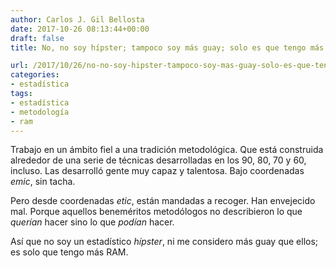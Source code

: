 ```yaml
---
author: Carlos J. Gil Bellosta
date: 2017-10-26 08:13:44+00:00
draft: false
title: No, no soy hípster; tampoco soy más guay; solo es que tengo más RAM

url: /2017/10/26/no-no-soy-hipster-tampoco-soy-mas-guay-solo-es-que-tengo-mas-ram/
categories:
- estadística
tags:
- estadística
- metodología
- ram
---
```


Trabajo en un ámbito fiel a una tradición metodológica. Que está construida alrededor de una serie de técnicas desarrolladas en los 90, 80, 70 y 60, incluso. Las desarrolló gente muy capaz y talentosa. Bajo coordenadas _emic_, sin tacha.

Pero desde coordenadas _etic_, están mandadas a recoger. Han envejecido mal. Porque aquellos beneméritos metodólogos no describieron lo que _querían_ hacer sino lo que _podían_ hacer.

Así que no soy un estadístico _hípster_, ni me considero más guay que ellos; es solo que tengo más RAM.
